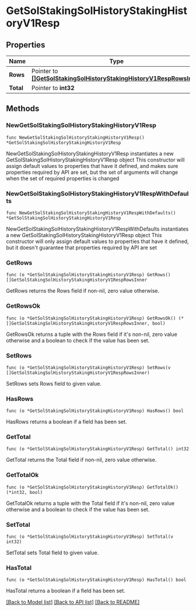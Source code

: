 # GetSolStakingSolHistoryStakingHistoryV1Resp

## Properties

Name | Type | Description | Notes
------------ | ------------- | ------------- | -------------
**Rows** | Pointer to [**[]GetSolStakingSolHistoryStakingHistoryV1RespRowsInner**](GetSolStakingSolHistoryStakingHistoryV1RespRowsInner.md) |  | [optional] 
**Total** | Pointer to **int32** |  | [optional] 

## Methods

### NewGetSolStakingSolHistoryStakingHistoryV1Resp

`func NewGetSolStakingSolHistoryStakingHistoryV1Resp() *GetSolStakingSolHistoryStakingHistoryV1Resp`

NewGetSolStakingSolHistoryStakingHistoryV1Resp instantiates a new GetSolStakingSolHistoryStakingHistoryV1Resp object
This constructor will assign default values to properties that have it defined,
and makes sure properties required by API are set, but the set of arguments
will change when the set of required properties is changed

### NewGetSolStakingSolHistoryStakingHistoryV1RespWithDefaults

`func NewGetSolStakingSolHistoryStakingHistoryV1RespWithDefaults() *GetSolStakingSolHistoryStakingHistoryV1Resp`

NewGetSolStakingSolHistoryStakingHistoryV1RespWithDefaults instantiates a new GetSolStakingSolHistoryStakingHistoryV1Resp object
This constructor will only assign default values to properties that have it defined,
but it doesn't guarantee that properties required by API are set

### GetRows

`func (o *GetSolStakingSolHistoryStakingHistoryV1Resp) GetRows() []GetSolStakingSolHistoryStakingHistoryV1RespRowsInner`

GetRows returns the Rows field if non-nil, zero value otherwise.

### GetRowsOk

`func (o *GetSolStakingSolHistoryStakingHistoryV1Resp) GetRowsOk() (*[]GetSolStakingSolHistoryStakingHistoryV1RespRowsInner, bool)`

GetRowsOk returns a tuple with the Rows field if it's non-nil, zero value otherwise
and a boolean to check if the value has been set.

### SetRows

`func (o *GetSolStakingSolHistoryStakingHistoryV1Resp) SetRows(v []GetSolStakingSolHistoryStakingHistoryV1RespRowsInner)`

SetRows sets Rows field to given value.

### HasRows

`func (o *GetSolStakingSolHistoryStakingHistoryV1Resp) HasRows() bool`

HasRows returns a boolean if a field has been set.

### GetTotal

`func (o *GetSolStakingSolHistoryStakingHistoryV1Resp) GetTotal() int32`

GetTotal returns the Total field if non-nil, zero value otherwise.

### GetTotalOk

`func (o *GetSolStakingSolHistoryStakingHistoryV1Resp) GetTotalOk() (*int32, bool)`

GetTotalOk returns a tuple with the Total field if it's non-nil, zero value otherwise
and a boolean to check if the value has been set.

### SetTotal

`func (o *GetSolStakingSolHistoryStakingHistoryV1Resp) SetTotal(v int32)`

SetTotal sets Total field to given value.

### HasTotal

`func (o *GetSolStakingSolHistoryStakingHistoryV1Resp) HasTotal() bool`

HasTotal returns a boolean if a field has been set.


[[Back to Model list]](../README.md#documentation-for-models) [[Back to API list]](../README.md#documentation-for-api-endpoints) [[Back to README]](../README.md)



